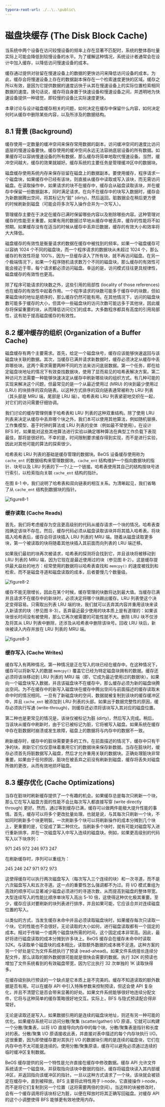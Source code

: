 ```yaml
---
typora-root-url: ./..\..\public\
---
```


# 磁盘块缓存 (The Disk Block Cache)

当系统中两个设备在访问较慢设备的频率上存在显著不匹配时，系统的整体吞吐量实际上可能会降低到较慢设备的水平。为了缓解这种情况，系统设计者通常会在设计中加入缓存，以降低访问慢速设备的成本。

缓存通过提供对驻留在慢速设备上的数据的更快访问来降低访问设备的成本。为此，缓存会将慢速设备上存在的数据副本保存在一个检索速度更快的区域。缓存之所以有效，是因为它提供数据的速度远快于从其在慢速设备上的实际位置检索相同数据的速度。换句话说，缓存将自身置于快速设备和慢速设备之间，并透明地为快速设备提供一种错觉，即较慢的设备比实际速度更快。

本章讨论与设计磁盘缓存相关的问题，如何决定在缓存中保留什么内容，如何决定何时从缓存中删除某些内容，以及所涉及的数据结构。

## 8.1 背景 (Background)

缓存使用一定数量的缓冲空间来保存常用数据的副本。访问缓冲空间的速度比访问底层的慢速设备要快。缓存使用的缓冲空间永远无法容纳底层设备的所有数据。如果缓存可以容纳慢速设备的所有数据，那么缓存将简单地取代慢速设备。当然，缓冲空间越大，缓存的效果就越好。缓存系统的主要任务是管理缓冲区中的数据块。

磁盘缓存使用系统内存来保存驻留在磁盘上的数据副本。要使用缓存，程序请求一个磁盘块，如果缓存中已经有该块，则直接从缓存中读取或写入该块，而无需访问磁盘。在读取操作中，如果请求的块不在缓存中，缓存会从磁盘读取该块，并在缓存中保留一份数据副本，同时满足请求。在向不在缓存中的块写入数据时，缓存会为新数据腾出空间，将其标记为“脏” (dirty)，然后返回。脏数据会在稍后更方便的时候刷新到磁盘（可能会将多次写入操作合并为一次写入）。

管理缓存主要在于决定在缓存已满时保留哪些内容以及剔除哪些内容。这种管理对缓存的性能至关重要。如果有用的数据过早地从缓存中被丢弃，缓存的性能将不如预期。如果缓存没有在适当的时候从缓存中丢弃旧数据，缓存的有效大小和效率将大大降低。

磁盘缓存的有效性是衡量请求的数据在缓存中被找到的频率。如果一个磁盘缓存可以容纳 1024 个不同的磁盘块，而一个程序请求的数据块从未超过 1024 个，那么缓存的有效性将是 100%，因为一旦缓存读入了所有块，就不再访问磁盘。在另一个极端情况下，如果一个程序随机请求数万个不同的磁盘块，那么缓存的有效性可能会接近于零，每个请求都必须访问磁盘。幸运的是，访问模式往往更具规律性，磁盘缓存的有效性也更高。

除了程序可能请求的块数之外，这些引用的局部性 (locality of those references) 也在缓存的有效性中起着作用。一个程序请求的块数可能多于缓存中的块数，但如果磁盘块的地址是顺序的，那么缓存仍然可能有用。在其他情况下，访问的磁盘块数可能多于缓存的大小，但其中一些磁盘块的访问次数可能远多于其他块，因此缓存将保留重要的块，从而降低访问它们的成本。大多数程序都具有高度的引用局部性，这有助于提高磁盘缓存的有效性。

## 8.2 缓冲缓存的组织 (Organization of a Buffer Cache)

磁盘缓存有两个主要需求。首先，给定一个磁盘块号，缓存应该能够快速返回与该磁盘块关联的数据。其次，当缓存已满并请求新数据时，缓存必须决定从缓存中丢弃哪些块。这两个需求需要两种不同的方法来访问底层数据。第一个任务，即在给定磁盘块地址的情况下有效查找数据块，使用了显而易见的哈希表解决方案。第二种访问方法需要一种能够快速决定从缓存中刷新哪些块的组织方式。有几种可能的实现来解决这个问题，但最常见的是一个从最近使用过 (MRU) 的块到最少使用过 (LRU) 的块排序的双向链表。以这种方式排序的双向链表通常被称为 LRU 列表（其头部是 MRU 端，尾部是 LRU 端）。哈希表和 LRU 列表紧密地交织在一起，对它们的访问需要仔细协调。

我们讨论的缓存管理侧重于哈希表和 LRU 列表的这种双重结构。除了使用 LRU 列表来决定从缓存中丢弃哪个块之外，我们本可以使用其他算法，例如随机替换、工作集模型、基于时钟的算法或 LRU 列表的变体（例如最不常使用）。在设计 BFS 时，如果能对这些其他算法进行实验以确定哪种算法在典型工作负载下表现最佳，那将是很好的。不幸的是，时间限制要求缓存得到实现，而不是进行实验，因此对其他可能的算法的探索很少。

哈希表和 LRU 列表的基础是缓存管理的数据块。BeOS 设备缓存使用称为 `cache_ent` 的数据结构来管理数据块。`cache_ent` 结构维护一个指向数据块的指针、块号以及 LRU 列表的下一个/上一个链接。哈希表使用其自己的结构按块号进行索引，以检索指向关联 `cache_ent` 结构的指针。

在图 8-1 中，我们说明了哈希表和双向链表的相互关系。为清晰起见，我们省略了从 `cache_ent` 结构到数据块的指针。

![figure8-1](/images/chapter8/figure8-1.png)

### 缓存读取 (Cache Reads)

首先，我们将考虑缓存为空且更高级别的代码从缓存请求一个块的情况。哈希表查找确定该块不存在。然后，缓存代码必须从磁盘读取该块并将其插入哈希表。将块插入哈希表后，缓存会将该块插入 LRU 列表的 MRU 端。随着从磁盘读取更多块，第一个被读取的块将随着其他块插入其前面而向列表的 LRU 端迁移。

如果我们最初的块再次被请求，哈希表的探测将会找到它，并且该块将被移动到 LRU 列表的 MRU 端，因为它现在是最近使用过的块（参见图 8-2）。这是缓存提供最大益处的地方：经常使用的数据将以哈希表查找和 `memcpy()` 的速度被找到和检索，而不是磁盘寻道和磁盘读取的成本，后者要慢几个数量级。

![figure8-2](/images/chapter8/figure8-2.png)

缓存不能无限增长，因此在某个时候，缓存管理的块数将达到最大值。当缓存已满并且请求不在缓存中的新块时，必须决定将哪个块踢出缓存。LRU 列表使这个决定变得容易。只需取出列表 LRU 端的块，我们就可以丢弃其内容并重用该块来读入新请求的块（参见图 8-3）。丢弃最近最少使用的块本质上是有道理的：如果该块很长时间没有被使用，那么它再次被需要的可能性就不大。删除 LRU 块不仅涉及将其从 LRU 列表中删除，还涉及从哈希表中删除该块号。回收 LRU 块后，新块被读入内存并放在 LRU 列表的 MRU 端。

![figure8-3](/images/chapter8/figure8-3.png)

### 缓存写入 (Cache Writes)

缓存写入有两种情况。第一种情况是正在写入的块已经在缓存中。在这种情况下，缓存可以将新写入的数据 `memcpy()` 覆盖它已经为特定磁盘块拥有的数据。缓存还必须将该块移动到 LRU 列表的 MRU 端（即，它成为最近使用过的数据块）。如果向一个磁盘块写入数据，并且该磁盘块不在缓存中，那么缓存必须为新的磁盘块腾出空间。为不在缓存中的新写入磁盘块在缓存中腾出空间与前面描述的缓存读取未命中时的情况相同。一旦有了新磁盘块的空间，数据就被复制到该块的缓存缓冲区中，并且 `cache_ent` 被添加到 LRU 列表的头部。如果出于数据完整性的原因，缓存必须执行写通 (write-through)，则缓存还必须将该块写入其对应的磁盘位置。

第二种也是更常见的情况是，该块仅被标记为脏 (dirty)，然后写入完成。稍后，当该块从缓存中刷新时，由于它已被标记为脏，它将被写入磁盘。如果系统在缓存中存在脏数据时崩溃或发生故障，磁盘上的数据将与内存中的数据不一致。

刷新缓存时，缓存中的脏块需要更多的工作。在前面描述的情况下，缓存中只有干净的块，刷新它们仅仅意味着重用它们的数据块来保存新数据。当存在脏块时，缓存必须首先将脏数据写入磁盘，然后才允许重用关联的数据块。正确处理脏块非常重要。如果由于任何原因，脏块在被丢弃之前没有刷新到磁盘，缓存将丢失对磁盘所做的更改，从而有效地损坏磁盘。

## 8.3 缓存优化 (Cache Optimizations)

当存在脏块时刷新缓存提供了一个有趣的机会。如果缓存总是每次只刷新一个块，那么它在写入磁盘方面的性能不会比每次写入都直接写穿 (write directly through) 更好。然而，通过等到缓存已满，缓存可以做两件能极大提升性能的事情。首先，缓存可以将多个更改批量处理。也就是说，与其每次只刷新一个块，不如同时刷新多个块更明智。一次刷新多个块可以将刷新操作的成本分摊到几个块上，更重要的是，它促成了第二种优化。当刷新多个块时，就有可能对磁盘写入进行重新排序，并在一次磁盘写入中写入连续的磁盘块。例如，如果更高级别的代码写入以下块序列：

971 245 972 246 973 247

在刷新缓存时，序列可以重组为：

245 246 247 971 972 973

这使得缓存可以执行两次磁盘写入（每次写入三个连续的块）和一次寻道，而不是六次磁盘写入和五次寻道。这一点的重要性怎么强调都不为过。将 I/O 模式重组为高效的顺序可以显著减少磁盘必须进行的寻道次数，从而提高到磁盘的整体带宽。大型连续写入的性能比顺序单块写入高出 5-10 倍，这使得这种优化极其重要。至少，缓存应该对要刷新的块列表进行排序，并且如果可能，它应该合并对连续磁盘位置的写入。

以类似的方式，当发生缓存未命中并且必须读取磁盘块时，如果缓存每次只读取一个块，它的性能也不会很好。无论读取的大小如何，进行磁盘读取都有一个固定的成本。相对于传输一个或两个磁盘块所需的时间，这个固定成本非常高。因此，最好将进行磁盘读取的成本分摊到许多块上。BeOS 缓存会在缓存未命中时读取 32K。与读取单个磁盘块的成本相比，读取额外数据的成本微不足道。这种方案的另一个好处是它为文件系统执行了预读 (read-ahead)。如果文件系统擅长连续分配文件，那么读取的额外数据很可能就是很快会需要的数据。执行 32K 的预读也增加了文件系统看到的有效磁盘带宽，因为它比执行 32 次单独的 1K 读取快得多。

在缓存级别执行预读的一个缺点是它本质上是不完美的。缓存不知道读取的额外数据是否有用。可以在缓存 API 中引入特殊参数来控制预读，但这会使 API 复杂化，并且不清楚它是否会带来显著的好处。如果文件系统能够很好地连续分配文件，它将与这种简单的缓存策略很好地交互。实际上，BFS 与隐式预读配合得非常好。

无论是读取还是写入，如果数据引用的是连续的磁盘块地址，则还有另一种可能的优化。如果缓存系统可以访问分散/聚集 (scatter/gather) I/O 原语，它就可以构建一个分散/聚集表，以将 I/O 直接导向内存中的每个块。分散/聚集表是指针和长度对的表。分散/聚集 I/O 原语接收此表，并直接对表中描述的每个内存块执行 I/O。这很重要，因为即使缓存要对其执行 I/O 的数据块引用的是连续的磁盘块，它们在内存中也不太可能是连续的。使用分散/聚集原语，缓存可以避免必须通过连续的临时缓冲区复制数据。

BeOS 缓存提供的另一个特性是允许直接在缓存中修改数据。缓存 API 允许文件系统请求一个磁盘块，并获取指向该块中数据的指针。缓存将磁盘块读入其内部缓冲区，并返回指向该缓冲区的指针。一旦以这种方式请求了一个块，该块就会被锁定在缓存中，直到被释放。BFS 主要将此特性用于 i-node，它直接操作 i-node，而不是将它们复制到另一个位置（这将需要两倍的空间）。当这样的块被修改时，会有一个缓存调用将该块标记为脏，以便在释放时将其正确写回磁盘。对缓存 API 的这个小调整使得 BFS 能够更有效地使用内存。
